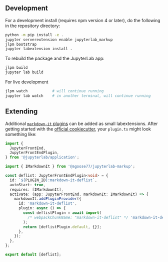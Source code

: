 ## Development

For a development install (requires npm version 4 or later), do the following in the repository directory:

```bash
python -m pip install -e .
jupyter serverextension enable jupyterlab_markup
jlpm bootstrap
jupyter labextension install .
```

To rebuild the package and the JupyterLab app:

```bash
jlpm build
jupyter lab build
```

For live development

```bash
jlpm watch           # will continue running
jupyter lab watch    # in another terminal, will continue running
```

## Extending

Additional [`markdown-it` plugins][plugins]
can be added as small labextensions. After getting started with the [official cookiecutter][],
your `plugin.ts` might look something like:

```ts
import {
  JupyterFrontEnd,
  JupyterFrontEndPlugin,
} from '@jupyterlab/application';

import { IMarkdownIt } from '@agoose77/jupyterlab-markup';

const deflist: JupyterFrontEndPlugin<void> = {
  id: `${PLUGIN_ID}:markdown-it-deflist`,
  autoStart: true,
  requires: [IMarkdownIt],
  activate: (app: JupyterFrontEnd, markdownIt: IMarkdownIt) => {
    markdownIt.addPluginProvider({
      id: 'markdown-it-deflist',
      plugin: async () => {
        const deflistPlugin = await import(
          /* webpackChunkName: "markdown-it-deflist" */ 'markdown-it-deflist'
        );
        return [deflistPlugin.default, {}];
      },
    });
  },
};

export default [deflist];
```

[official cookiecutter]: https://github.com/jupyterlab/extension-cookiecutter-ts
[plugins]: https://www.npmjs.com/search?q=keywords:markdown-it-plugin

